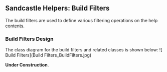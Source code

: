## Sandcastle Helpers: Build Filters
The build filters are used to define various filtering operations on the help contents.

### Build Filters Design
The class diagram for the build filters and related classes is shown below:
![ Build Filters](Build Filters_BuildFilters.jpg)

**Under Construction**.